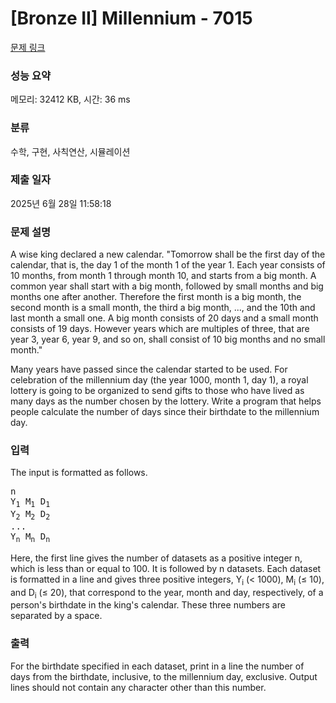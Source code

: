# [Bronze II] Millennium - 7015 

[문제 링크](https://www.acmicpc.net/problem/7015) 

### 성능 요약

메모리: 32412 KB, 시간: 36 ms

### 분류

수학, 구현, 사칙연산, 시뮬레이션

### 제출 일자

2025년 6월 28일 11:58:18

### 문제 설명

<p>A wise king declared a new calendar. "Tomorrow shall be the first day of the calendar, that is, the day 1 of the month 1 of the year 1. Each year consists of 10 months, from month 1 through month 10, and starts from a big month. A common year shall start with a big month, followed by small months and big months one after another. Therefore the first month is a big month, the second month is a small month, the third a big month, ..., and the 10th and last month a small one. A big month consists of 20 days and a small month consists of 19 days. However years which are multiples of three, that are year 3, year 6, year 9, and so on, shall consist of 10 big months and no small month."</p>

<p>Many years have passed since the calendar started to be used. For celebration of the millennium day (the year 1000, month 1, day 1), a royal lottery is going to be organized to send gifts to those who have lived as many days as the number chosen by the lottery. Write a program that helps people calculate the number of days since their birthdate to the millennium day.</p>

### 입력 

 <p>The input is formatted as follows.</p>

<pre>n
Y<sub>1</sub> M<sub>1</sub> D<sub>1</sub>
Y<sub>2</sub> M<sub>2</sub> D<sub>2</sub>
...
Y<sub>n</sub> M<sub>n</sub> D<sub>n</sub></pre>

<p>Here, the first line gives the number of datasets as a positive integer n, which is less than or equal to 100. It is followed by n datasets. Each dataset is formatted in a line and gives three positive integers, Y<sub>i</sub> (< 1000), M<sub>i</sub> (≤ 10), and D<sub>i</sub> (≤ 20), that correspond to the year, month and day, respectively, of a person's birthdate in the king's calendar. These three numbers are separated by a space.</p>

### 출력 

 <p>For the birthdate specified in each dataset, print in a line the number of days from the birthdate, inclusive, to the millennium day, exclusive. Output lines should not contain any character other than this number.</p>

